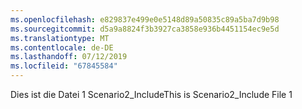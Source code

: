 ```yaml
---
ms.openlocfilehash: e829837e499e0e5148d89a50835c89a5ba7d9b98
ms.sourcegitcommit: d5a9a8824f3b3927ca3858e936b4451154ec9e5d
ms.translationtype: MT
ms.contentlocale: de-DE
ms.lasthandoff: 07/12/2019
ms.locfileid: "67845584"
---
```

<span data-ttu-id="0ff47-101">Dies ist die Datei 1 Scenario2_Include</span><span class="sxs-lookup"><span data-stu-id="0ff47-101">This is Scenario2_Include File 1</span></span>
